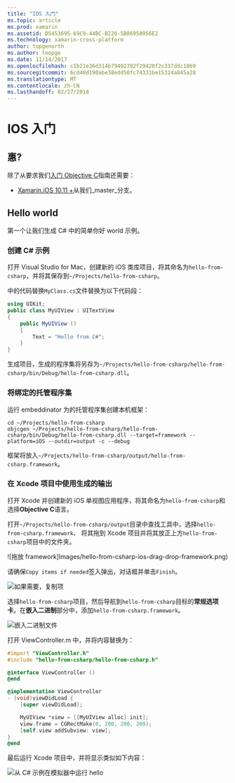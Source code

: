 ```yaml
---
title: "IOS 入门"
ms.topic: article
ms.prod: xamarin
ms.assetid: D5453695-69C9-44BC-B226-5B86950956E2
ms.technology: xamarin-cross-platform
author: topgenorth
ms.author: toopge
ms.date: 11/14/2017
ms.openlocfilehash: c1b21e36d314b79402702f29428f2c337ddc1069
ms.sourcegitcommit: 6cd40d190abe38edd50fc74331be15324a845a28
ms.translationtype: MT
ms.contentlocale: zh-CN
ms.lasthandoff: 02/27/2018
---
```

# <a name="getting-started-with-ios"></a>IOS 入门


## <a name="requirements"></a>惠?

除了从要求我们[入门 Objective C](~/tools/dotnet-embedding/get-started/objective-c/index.md)指南还需要：

* [Xamarin.iOS 10.11 +](https://jenkins.mono-project.com/view/Xamarin.MaciOS/job/xamarin-macios-builds-master/)从我们_master_分支。

## <a name="hello-world"></a>Hello world

第一个让我们生成 C# 中的简单你好 world 示例。

### <a name="create-c-sample"></a>创建 C# 示例

打开 Visual Studio for Mac，创建新的 iOS 类库项目，将其命名为`hello-from-csharp`，并将其保存到`~/Projects/hello-from-csharp`。

中的代码替换`MyClass.cs`文件替换为以下代码段：

```csharp
using UIKit;
public class MyUIView : UITextView
{
    public MyUIView ()
    {
        Text = "Hello from C#";
    }
}
```

生成项目，生成的程序集将另存为`~/Projects/hello-from-csharp/hello-from-csharp/bin/Debug/hello-from-csharp.dll`。

### <a name="bind-the-managed-assembly"></a>将绑定的托管程序集

运行 embeddinator 为的托管程序集创建本机框架：

```shell
cd ~/Projects/hello-from-csharp
objcgen ~/Projects/hello-from-csharp/hello-from-csharp/bin/Debug/hello-from-csharp.dll --target=framework --platform=iOS --outdir=output -c --debug
```

框架将放入`~/Projects/hello-from-csharp/output/hello-from-csharp.framework`。

### <a name="use-the-generated-output-in-an-xcode-project"></a>在 Xcode 项目中使用生成的输出

打开 Xcode 并创建新的 iOS 单视图应用程序，将其命名为`hello-from-csharp`和选择**Objective C**语言。

打开`~/Projects/hello-from-csharp/output`目录中查找工具中，选择`hello-from-csharp.framework`、 将其拖到 Xcode 项目并将其放正上方`hello-from-csharp`项目中的文件夹。

![拖放 framework]Images/hello-from-csharp-ios-drag-drop-framework.png)

请确保`Copy items if needed`签入弹出，对话框并单击`Finish`。

![如果需要，复制项](ios-images/hello-from-csharp-ios-copy-items-if-needed.png)

选择`hello-from-csharp`项目，然后导航到`hello-from-csharp`目标的**常规选项卡**。在**嵌入二进制**部分中，添加`hello-from-csharp.framework`。

![嵌入二进制文件](ios-images/hello-from-csharp-ios-embedded-binaries.png)

打开 ViewController.m 中，并将内容替换为：

```objective-c
#import "ViewController.h"
#include "hello-from-csharp/hello-from-csharp.h"

@interface ViewController ()
@end

@implementation ViewController
- (void)viewDidLoad {
    [super viewDidLoad];

    MyUIView *view = [[MyUIView alloc] init];
    view.frame = CGRectMake(0, 200, 200, 200);
    [self.view addSubview: view];
}
@end
```

最后运行 Xcode 项目中，并将显示类似如下内容：

![从 C# 示例在模拟器中运行 hello](ios-images/hello-from-csharp-ios.png)
